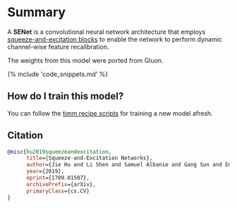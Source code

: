 # Summary

A **SENet** is a convolutional neural network architecture that employs [squeeze-and-excitation blocks](https://paperswithcode.com/method/squeeze-and-excitation-block) to enable the network to perform dynamic channel-wise feature recalibration.

The weights from this model were ported from Gluon.

{% include 'code_snippets.md' %}

## How do I train this model?

You can follow the [timm recipe scripts](https://rwightman.github.io/pytorch-image-models/scripts/) for training a new model afresh.

## Citation

```BibTeX
@misc{hu2019squeezeandexcitation,
      title={Squeeze-and-Excitation Networks}, 
      author={Jie Hu and Li Shen and Samuel Albanie and Gang Sun and Enhua Wu},
      year={2019},
      eprint={1709.01507},
      archivePrefix={arXiv},
      primaryClass={cs.CV}
}
```

<!--
Models:
- Name: gluon_senet154
  Metadata:
    FLOPs: 26681705136
    Training Data:
    - ImageNet
    Architecture:
    - Convolution
    - Dense Connections
    - Global Average Pooling
    - Max Pooling
    - Softmax
    - Squeeze-and-Excitation Block
    File Size: 461546622
    Tasks:
    - Image Classification
    ID: gluon_senet154
    Crop Pct: '0.875'
    Image Size: '224'
    Interpolation: bicubic
  Code: https://github.com/rwightman/pytorch-image-models/blob/d8e69206be253892b2956341fea09fdebfaae4e3/timm/models/gluon_resnet.py#L239
  In Collection: Gloun SENet
Collections:
- Name: Gloun SENet
  Paper:
    title: Squeeze-and-Excitation Networks
    url: https://paperswithcode.com//paper/squeeze-and-excitation-networks
  type: model-index
Type: model-index
-->
